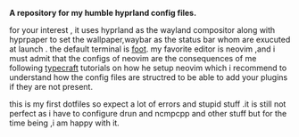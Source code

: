 **A repository for my humble hyprland config files.**

for your interest , it uses hyprland as the wayland compositor along with hyprpaper to set the wallpaper,waybar as the status bar whom are exucuted at launch .
the default terminal is [foot](https://github.com/DanteAlighierin/foot).
my favorite editor is neovim ,and i must admit that the configs of neovim are the consequences of me following [typecraft](https://www.youtube.com/@typecraft_dev) tutorials on how he setup neovim which i recommend to  understand how the config files are structred to be able to add your plugins if they are not present.

this is my first dotfiles so expect a lot of errors and stupid stuff .it is still not perfect as i have to configure drun and ncmpcpp and other stuff but for the time being ,i am happy with it.
